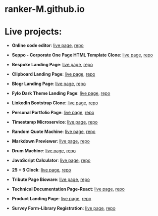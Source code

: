 # ranker-M.github.io
# Live projects:

- **Online code editor**: [live page](https://code-editor-live.herokuapp.com), [repo]( https://github.com/ranker-M/code-editor-live)

- **Seppo - Corporate One Page HTML Template Clone**: [live page](https://ranker-m.github.io/Seppo%20Landing%20Page/public/#home), [repo](https://github.com/ranker-M/ranker-M.github.io/tree/main/Seppo%20Landing%20Page)

- **Bespoke Landing Page**: [live page](https://ranker-m.github.io/Bespoke%20Landing%20Page/public/), [repo](https://github.com/ranker-M/ranker-M.github.io/tree/main/Bespoke%20Landing%20Page)

- **Clipboard Landing Page**: [live page](https://ranker-m.github.io/clipboard-landing-page-master/), [repo](https://github.com/ranker-M/ranker-M.github.io/tree/main/clipboard-landing-page-master)

- **Blogr Landing Page**: [live page](https://ranker-m.github.io/blogr-landing-page/), [repo](https://github.com/ranker-M/ranker-M.github.io/tree/main/blogr-landing-page)

- **Fylo Dark Theme Landing Page**: [live page](https://ranker-m.github.io/fylo-dark-theme-landing-page/), [repo](https://github.com/ranker-M/ranker-M.github.io/tree/main/fylo-dark-theme-landing-page)

- **LinkedIn Bootstrap Clone**: [live page](https://ranker-m.github.io/Bootstrap-%20Linkedin%20Clone/), [repo](https://github.com/ranker-M/ranker-M.github.io/tree/main/Bootstrap-%20Linkedin%20Clone)

- **Personal Portfolio Page**: [live page](https://ranker-m.github.io/Personal%20Portfolio%20Page/), [repo](https://github.com/ranker-M/ranker-M.github.io/tree/main/Personal%20Portfolio%20Page)

- **Timestamp Microservice**: [live page](https://boilerplate-project-timestamp.ranker-m.repl.co), [repo](https://replit.com/@ranker-M/boilerplate-project-timestamp#.replit)
                          

- **Random Quote Machine**: [live page](https://ranker-m.github.io/quote-machine/#),  [repo](https://github.com/ranker-M/quote-machine)
                          
                          
- **Markdown Previewer**: [live page](https://ranker-m.github.io/markdown-preview/), [repo](https://github.com/ranker-M/markdown-preview)
                          

- **Drum Machine**: [live page](https://ranker-m.github.io/drum-machine/),  [repo](https://github.com/ranker-M/drum-machine)

                           
- **JavaScript Calculator**: [live page](https://ranker-m.github.io/javascript-calculator/), [repo](https://github.com/ranker-M/javascript-calculator)
                          

- **25 + 5 Clock**: [live page](https://ranker-m.github.io/pomodoro-clock/),  [repo](https://github.com/ranker-M/pomodoro-clock)
   
   
- **Tribute Page Bioware**: [live page](https://ranker-m.github.io/Tribute%20Page%20Bioware/), [repo](https://github.com/ranker-M/ranker-M.github.io/tree/main/Tribute%20Page%20Bioware)
     
     
- **Technical Documentation Page-React**: [live page](https://ranker-m.github.io/Technical%20Documentation%20Page-React/),  [repo](https://github.com/ranker-M/ranker-M.github.io/tree/main/Technical%20Documentation%20Page-React)
                          
                          
- **Product Landing Page**: [live page](https://ranker-m.github.io/Product%20Landing%20Page/), [repo](https://github.com/ranker-M/ranker-M.github.io/tree/main/Product%20Landing%20Page)
                          

- **Survey Form-Library Registration**: [live page](https://ranker-m.github.io/Survey%20Form-Library%20Registration/),  [repo](https://github.com/ranker-M/ranker-M.github.io/tree/main/Survey%20Form-Library%20Registration)
